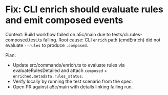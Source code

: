 # Fix: CLI enrich should evaluate rules and emit composed events

Context: Build workflow failed on a5c/main due to tests/cli.rules-composed.test.ts failing. Root cause: CLI `enrich` path (cmdEnrich) did not evaluate `--rules` to produce `.composed`.

Plan:
- Update src/commands/enrich.ts to evaluate rules via evaluateRulesDetailed and attach `composed` + `enriched.metadata.rules_status`.
- Verify locally by running the test scenario from the spec.
- Open PR against a5c/main with details linking failing run.
